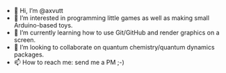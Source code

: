 - 👋 Hi, I’m @axvutt
- 👀 I’m interested in programming little games as well as making small Arduino-based toys.
- 🌱 I’m currently learning how to use Git/GitHub and render graphics on a screen.
- 💞️ I’m looking to collaborate on quantum chemistry/quantum dynamics packages.
- 📫 How to reach me: send me a PM ;-)

<!---
axvutt/axvutt is a ✨ special ✨ repository because its `README.md` (this file) appears on your GitHub profile.
You can click the Preview link to take a look at your changes.
--->
